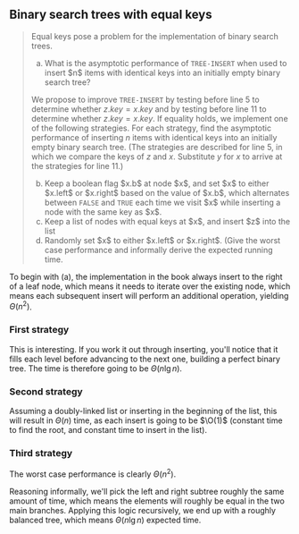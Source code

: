 ## Binary search trees with equal keys

> Equal keys pose a problem for the implementation of binary search trees.
>
> <ol type="a">
>  <li>
>   What is the asymptotic performance of <code>TREE-INSERT</code> when used
>   to insert $n$ items with identical keys into an initially empty binary
>   search tree?
>  </li>
> </ol>
>
> We propose to improve `TREE-INSERT` by testing before line 5 to determine
> whether $z.key = x.key$ and by testing before line 11 to determine whether
> $z.key = x.key$. If equality holds, we implement one of the following
> strategies. For each strategy, find the asymptotic performance of inserting
> $n$ items with identical keys into an initially empty binary search tree. (The
> strategies are described for line 5, in which we compare the keys of $z$ and
> $x$. Substitute $y$ for $x$ to arrive at the strategies for line 11.)
>
> <ol type="a" start="2">
>  <li>
>   Keep a boolean flag $x.b$ at node $x$, and set $x$ to either $x.left$ or
>   $x.right$ based on the value of $x.b$, which alternates between
>   <code>FALSE</code> and <code>TRUE</code> each time we visit $x$ while
>   inserting a node with the same key as $x$.
>  </li>
>  <li>
>   Keep a list of nodes with equal keys at $x$, and insert $z$ into the list
>  </li>
>  <li>
>   Randomly set $x$ to either $x.left$ or $x.right$. (Give the worst case
>   performance and informally derive the expected running time.
>  </li>
> </ol>

To begin with (a), the implementation in the book always insert to the right of
a leaf node, which means it needs to iterate over the existing node, which means
each subsequent insert will perform an additional operation, yielding
$\Theta(n^2)$.

### First strategy

This is interesting. If you work it out through inserting, you'll notice that it
fills each level before advancing to the next one, building a perfect binary
tree. The time is therefore going to be $\Theta(n \lg n)$.

### Second strategy

Assuming a doubly-linked list or inserting in the beginning of the list, this
will result in $\Theta(n)$ time, as each insert is going to be $\O(1)$ (constant
time to find the root, and constant time to insert in the list).

### Third strategy

The worst case performance is clearly $\Theta(n^2)$.

Reasoning informally, we'll pick the left and right subtree roughly the same
amount of time, which means the elements will roughly be equal in the two main
branches. Applying this logic recursively, we end up with a roughly balanced
tree, which means $\Theta(n \lg n)$ expected time.

